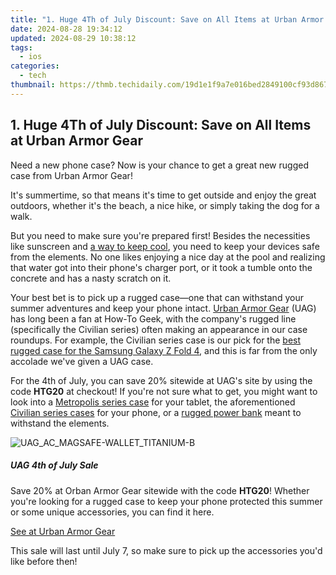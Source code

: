 ```yaml
---
title: "1. Huge 4Th of July Discount: Save on All Items at Urban Armor Gear"
date: 2024-08-28 19:34:12
updated: 2024-08-29 10:38:12
tags:
  - ios
categories:
  - tech
thumbnail: https://thmb.techidaily.com/19d1e1f9a7e016bed2849100cf93d86788ddae5b2cf2f12f9be9d04582b68734.jpg
---
```


## 1. Huge 4Th of July Discount: Save on All Items at Urban Armor Gear

Need a new phone case? Now is your chance to get a great new rugged case from Urban Armor Gear!

 It's summertime, so that means it's time to get outside and enjoy the great outdoors, whether it's the beach, a nice hike, or simply taking the dog for a walk.

 But you need to make sure you're prepared first! Besides the necessities like sunscreen and [a way to keep cool](https://www.amazon.com/gp/product/B09G9KYPVP?tag=hotoge-20&ascsubtag=UUhtgUeUpU2003956&asc%5Frefurl=https%3A%2F%2Fwww.howtogeek.com%2Fuag-july-4-sale%2F&asc%5Fcampaign=Affiliate), you need to keep your devices safe from the elements. No one likes enjoying a nice day at the pool and realizing that water got into their phone's charger port, or it took a tumble onto the concrete and has a nasty scratch on it.

 Your best bet is to pick up a rugged case—one that can withstand your summer adventures and keep your phone intact. [Urban Armor Gear](https://sovrn.co/15dwnpn) (UAG) has long been a fan at How-To Geek, with the company's rugged line (specifically the Civilian series) often making an appearance in our case roundups. For example, the Civilian series case is our pick for the [best rugged case for the Samsung Galaxy Z Fold 4](https://screen-mirroring-recording.techidaily.com/new-commanders-clash-the-ultimate-ranking-of-7-total-war-games/), and this is far from the only accolade we've given a UAG case.

 For the 4th of July, you can save 20% sitewide at UAG's site by using the code **HTG20** at checkout! If you're not sure what to get, you might want to look into a [Metropolis series case](https://sovrn.co/t06ghe3) for your tablet, the aforementioned [Civilian series cases](https://sovrn.co/4gojrqq) for your phone, or a [rugged power bank](https://sovrn.co/g4w8hgp) meant to withstand the elements.

![UAG_AC_MAGSAFE-WALLET_TITANIUM-B](https://static1.howtogeekimages.com/wordpress/wp-content/uploads/2024/07/uag_ac_magsafe-wallet_titanium-b.png) 

#####  UAG 4th of July Sale

Save 20% at Orban Armor Gear sitewide with the code **HTG20**! Whether you're looking for a rugged case to keep your phone protected this summer or some unique accessories, you can find it here.

[See at Urban Armor Gear](https://sovrn.co/15dwnpn) 

 This sale will last until July 7, so make sure to pick up the accessories you'd like before then!

<ins class="adsbygoogle"
     style="display:block"
     data-ad-format="autorelaxed"
     data-ad-client="ca-pub-7571918770474297"
     data-ad-slot="1223367746"></ins>



<ins class="adsbygoogle"
     style="display:block"
     data-ad-client="ca-pub-7571918770474297"
     data-ad-slot="8358498916"
     data-ad-format="auto"
     data-full-width-responsive="true"></ins>
